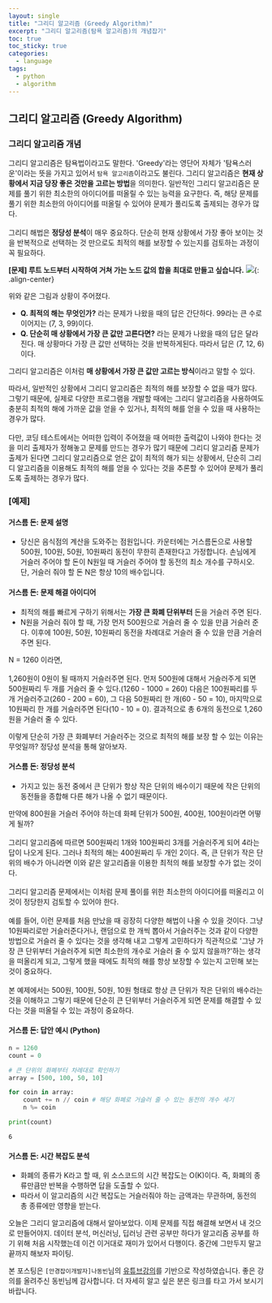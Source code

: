 ```yaml
---
layout: single
title: "그리디 알고리즘 (Greedy Algorithm)"
excerpt: "그리디 알고리즘(탐욕 알고리즘)의 개념잡기"
toc: true
toc_sticky: true
categories:
  - language
tags:
  - python
  - algorithm
---
```


## 그리디 알고리즘 (Greedy Algorithm)

### 그리디 알고리즘 개념
그리디 알고리즘은 탐욕법이라고도 말한다. 'Greedy'라는 영단어 자체가 '탐욕스러운'이라는 뜻을 가지고 있어서 `탐욕 알고리즘`이라고도 불린다.
그리디 알고리즘은 **현재 상황에서 지금 당장 좋은 것만을 고르는 방법**을 의미한다. 일반적인 그리디 알고리즘은 문제를 풀기 위한 최소한의 아이디어를 떠올릴 수 있는 능력을 요구한다. 즉, 해당 문제를 풀기 위한 최소한의 아이디어를 떠올릴 수 있어야 문제가 풀리도록 출제되는 경우가 많다.<br><br>그리디 해법은 **정당성 분석**이 매우 중요하다. 단순히 현재 상황에서 가장 좋아 보이는 것을 반복적으로 선택하는 것 만으로도 최적의 해를 보장할 수 있는지를 검토하는 과정이 꼭 필요하다.

**[문제] 루트 노드부터 시작하여 거쳐 가는 노드 값의 합을 최대로 만들고 싶습니다.**
![]({{site.baseurl}}/assets/images/greedy_algorithm.gif){: .align-center}

위와 같은 그림과 상황이 주어졌다.
- **Q. 최적의 해는 무엇인가?**
라는 문제가 나왔을 때의 답은 간단하다. 99라는 큰 수로 이어지는 (7, 3, 99)이다.
- **Q. 단순히 매 상황에서 가장 큰 값만 고른다면?**
라는 문제가 나왔을 때의 답은 달라진다. 매 상황마다 가장 큰 값만 선택하는 것을 반복하게된다. 따라서 답은 (7, 12, 6)이다.

그리디 알고리즘은 이처럼 **매 상황에서 가장 큰 값만 고르는 방식**이라고 말할 수 있다.

따라서, 일반적인 상황에서 그리디 알고리즘은 최적의 해를 보장할 수 없을 때가 많다. 그렇기 때문에, 실제로 다양한 프로그램을 개발할 때에는 그리디 알고리즘을 사용하여도 충분히 최적의 해에 가까운 값을 얻을 수 있거나, 최적의 해를 얻을 수 있을 때 사용하는 경우가 많다.<br><br>
다만, 코딩 테스트에서는 어떠한 입력이 주어졌을 때 어떠한 출력값이 나와야 한다는 것을 미리 출제자가 정해놓고 문제를 만드는 경우가 많기 때문에 그리디 알고리즘 문제가 출제가 된다면 그리디 알고리즘으로 얻은 값이 최적의 해가 되는 상황에서, 단순히 그리디 알고리즘을 이용해도 최적의 해를 얻을 수 있다는 것을 추론할 수 있어야 문제가 풀리도록 출제하는 경우가 많다.

### [예제]
#### 거스름 돈: 문제 설명
- 당신은 음식점의 계산을 도와주는 점원입니다. 카운터에는 거스름돈으로 사용할 500원, 100원, 50원, 10원짜리 동전이 무한히 존재한다고 가정합니다. 손님에게 거슬러 주어야 할 돈이 N원일 때 거슬러 주어야 할 동전의 최소 개수를 구하시오. 단, 거슬러 줘야 할 돈 N은 항상 10의 배수입니다.

#### 거스름 돈: 문제 해결 아이디어
- 최적의 해를 빠르게 구하기 위해서는 **가장 큰 화폐 단위부터** 돈을 거슬러 주면 된다.
- N원을 거슬러 줘야 할 때, 가장 먼저 500원으로 거슬러 줄 수 있을 만큼 거슬러 준다. 이후에 100원, 50원, 10원짜리 동전을 차례대로 거슬러 줄 수 있을 만큼 거슬러 주면 된다.

N = 1260 이라면,<br><br>
1,260원이 0원이 될 때까지 거슬러주면 된다. 먼저 500원에 대해서 거슬러주게 되면 500원짜리 두 개를 거슬러 줄 수 있다.(1260 - 1000 = 260) 다음은 100원짜리를 두 개 거슬러주고(260 - 200 = 60), 그 다음 50원짜리 한 개(60 - 50 = 10), 마지막으로 10원짜리 한 개를 거슬러주면 된다(10 - 10 = 0). 결과적으로 총 6개의 동전으로 1,260원을 거슬러 줄 수 있다.

이렇게 단순히 가장 큰 화폐부터 거슬러주는 것으로 최적의 해를 보장 할 수 있는 이유는 무엇일까? 정당성 분석을 통해 알아보자.

#### 거스름 돈: 정당성 분석
- 가지고 있는 동전 중에서 큰 단위가 항상 작은 단위의 배수이기 때문에 작은 단위의 동전들을 종합해 다른 해가 나올 수 없기 때문이다.

만약에 800원을 거슬러 주어야 하는데 화페 단위가 500원, 400원, 100원이라면 어떻게 될까?<br><br>
그리디 알고리즘에 따르면 500원짜리 1개와 100원짜리 3개를 거슬러주게 되어 4라는 답이 나오게 된다. 그러나 최적의 해는 400원짜리 두 개인 2이다. 즉, 큰 단위가 작은 단위의 배수가 아니라면 이와 같은 알고리즘을 이용한 최적의 해를 보장할 수가 없는 것이다.<br><br>
그리디 알고리즘 문제에서는 이처럼 문제 풀이를 위한 최소한의 아이디어를 떠올리고 이것이 정당한지 검토할 수 있어야 한다.<br><br>
예를 들어, 이런 문제를 처음 만났을 때 굉장히 다양한 해법이 나올 수 있을 것이다. 그냥 10원짜리로만 거슬러준다거나, 랜덤으로 한 개씩 뽑아서 거슬러주는 것과 같이 다양한 방법으로 거슬러 줄 수 있다는 것을 생각해 내고 그렇게 고민하다가 직관적으로 '그냥 가장 큰 단위부터 거슬러주게 되면 최소한의 개수로 거슬러 줄 수 있지 않을까?'하는 생각을 떠올리게 되고, 그렇게 했을 때에도 최적의 해를 항상 보장할 수 있는지 고민해 보는 것이 중요하다.<br><br>
본 예제에서는 500원, 100원, 50원, 10원 형태로 항상 큰 단위가 작은 단위의 배수라는 것을 이해하고 그렇기 때문에 단순히 큰 단위부터 거슬러주게 되면 문제를 해결할 수 있다는 것을 떠올릴 수 있는 과정이 중요하다.

#### 거스름 돈: 답안 예시 (Python)


```python
n = 1260
count = 0

# 큰 단위의 화폐부터 차례대로 확인하기
array = [500, 100, 50, 10]

for coin in array:
    count += n // coin # 해당 화폐로 거슬러 줄 수 있는 동전의 개수 세기
    n %= coin

print(count)
```

    6
    

#### 거스름 돈: 시간 복잡도 분석
- 화폐의 종류가 K라고 할 때, 위 소스코드의 시간 복잡도는 O(K)이다. 즉, 화폐의 종류만큼만 반복을 수행하면 답을 도출할 수 있다.
- 따라서 이 알고리즘의 시간 복잡도는 거슬러줘야 하는 금액과는 무관하며, 동전의 총 종류에만 영향을 받는다.

오늘은 그리디 알고리즘에 대해서 알아보았다. 이제 문제를 직접 해결해 보면서 내 것으로 만들어야지. 데이터 분석, 머신러닝, 딥러닝 관련 공부만 하다가 알고리즘 공부를 하기 위해 처음 시작했는데 이건 이거대로 재미가 있어서 다행이다. 중간에 그만두지 말고 끝까지 해보자 파이팅.

본 포스팅은 `[안경잡이개발자]나동빈`님의 [유튜브강의](https://www.youtube.com/watch?v=2zjoKjt97vQ&list=PLRx0vPvlEmdAghTr5mXQxGpHjWqSz0dgC&index=2)를 기반으로 작성하였습니다. 좋은 강의를 올려주신 동빈님께 감사합니다. 더 자세히 알고 싶은 분은 링크를 타고 가서 보시기 바랍니다.